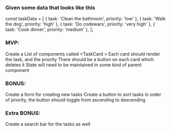 ### Given some data that looks like this
const taskData = [
    { task: 'Clean the bathroom', priority: 'low' },
    { task: 'Walk the dog', priority: 'high' },
    { task: 'Do codewars', priority: 'very high' },
    { task: 'Cook dinner', priority: 'medium' },
];
### MVP:
Create a List of components called <TaskCard \>
Each card should render the task, and the priority
There should be a button on each card which deletes it
State will need to be maintained in some kind of parent component
### BONUS:
Create a form for creating new tasks
Create a button to sort tasks in order of priority, the button should toggle from ascending to descending
### Extra BONUS:
Create a search bar for the tasks as well